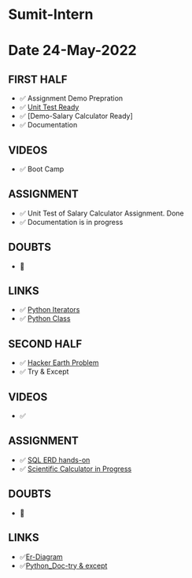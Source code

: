 # Sumit-Intern

# Date 24-May-2022


## FIRST HALF

- ✅ Assignment Demo Prepration
- ✅ [Unit Test Ready](https://github.com/sp18-interns/Sumit-Intern/blob/main/24-May-2022/Unit_Test.md)
- ✅ [Demo-Salary Calculator Ready]
- ✅ Documentation

## VIDEOS
- ✅ Boot Camp


## ASSIGNMENT 
- ✅ Unit Test of Salary Calculator Assignment. Done
- ✅ Documentation is in progress

## DOUBTS
- 🚫


## LINKS
- ✅ [Python Iterators](https://www.w3schools.com/python/python_iterators.asp)
- ✅ [Python Class](https://www.w3schools.com/python/python_classes.asp)


## SECOND HALF

- ✅ [Hacker Earth Problem](https://github.com/sp18-interns/Sumit-Intern/tree/main/23-May-2022/Hacker_Earth)
- ✅ Try & Except

## VIDEOS 
- ✅

## ASSIGNMENT 
- ✅ [SQL ERD hands-on](https://github.com/sp18-interns/Sumit-Intern/tree/main/23-May-2022/Sql_Erd)
- ✅ [Scientific Calculator in Progress](https://github.com/sp18-interns/Sumit-Intern/tree/main/23-May-2022/Sci_Calculator_Assignment)

## DOUBTS
- 🚫

## LINKS 
- ✅[Er-Diagram](https://www.w3schools.in/dbms/er-model)
- ✅[Python_Doc-try & except](https://docs.python.org/3/tutorial/errors.html#:~:text=The%20try%20statement%20works%20as,of%20the%20clause%20is%20skipped.)
